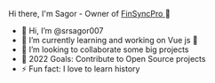 Hi there, I'm Sagor - Owner of <a href="https://play.google.com/store/apps/details?id=com.codercamp.finsyncproexpense"> FinSyncPro </a> 👋


<ul>
<li>🔭 Hi, I’m @srsagor007</li>
<li>🌱 I’m currently learning and working on Vue js 🤣</li>
<li>👯 I’m looking to collaborate some big projects</li>
<li>🥅 2022 Goals: Contribute to Open Source projects</li>
<li>⚡ Fun fact: I love to learn history</li>
</ul>

